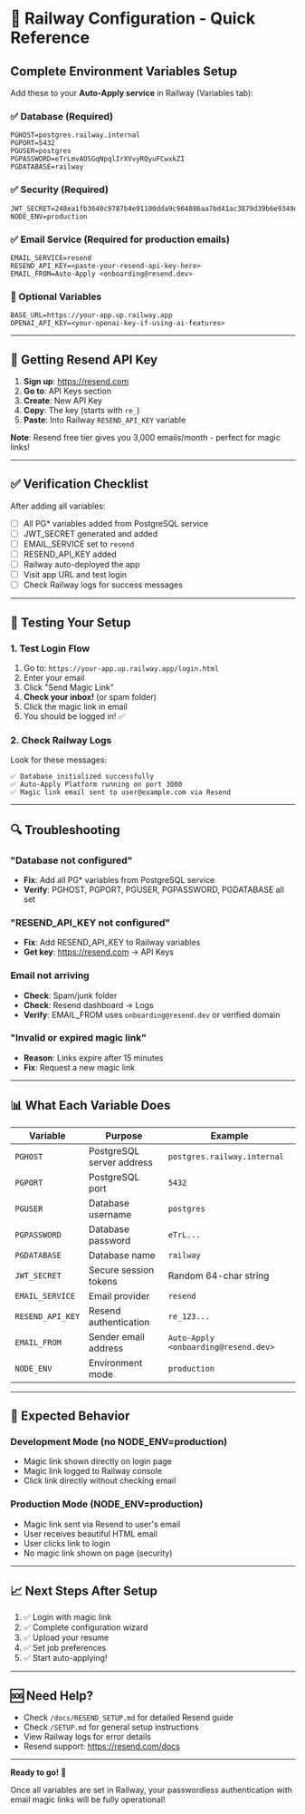# 🚀 Railway Configuration - Quick Reference

## Complete Environment Variables Setup

Add these to your **Auto-Apply service** in Railway (Variables tab):

### ✅ Database (Required)
```
PGHOST=postgres.railway.internal
PGPORT=5432
PGUSER=postgres
PGPASSWORD=eTrLmvAOSGqNpqlIrXVvyRQyuFCwxkZI
PGDATABASE=railway
```

### ✅ Security (Required)
```
JWT_SECRET=248ea1fb3640c9787b4e91100dda9c964886aa7bd41ac3879d39b6e9349d17af
NODE_ENV=production
```

### ✅ Email Service (Required for production emails)
```
EMAIL_SERVICE=resend
RESEND_API_KEY=<paste-your-resend-api-key-here>
EMAIL_FROM=Auto-Apply <onboarding@resend.dev>
```

### 📍 Optional Variables
```
BASE_URL=https://your-app.up.railway.app
OPENAI_API_KEY=<your-openai-key-if-using-ai-features>
```

---

## 📧 Getting Resend API Key

1. **Sign up**: https://resend.com
2. **Go to**: API Keys section
3. **Create**: New API Key
4. **Copy**: The key (starts with `re_`)
5. **Paste**: Into Railway `RESEND_API_KEY` variable

**Note**: Resend free tier gives you 3,000 emails/month - perfect for magic links!

---

## ✅ Verification Checklist

After adding all variables:

- [ ] All PG* variables added from PostgreSQL service
- [ ] JWT_SECRET generated and added
- [ ] EMAIL_SERVICE set to `resend`
- [ ] RESEND_API_KEY added
- [ ] Railway auto-deployed the app
- [ ] Visit app URL and test login
- [ ] Check Railway logs for success messages

---

## 🧪 Testing Your Setup

### 1. Test Login Flow
1. Go to: `https://your-app.up.railway.app/login.html`
2. Enter your email
3. Click "Send Magic Link"
4. **Check your inbox!** (or spam folder)
5. Click the magic link in email
6. You should be logged in! ✅

### 2. Check Railway Logs
Look for these messages:
```
✅ Database initialized successfully
✅ Auto-Apply Platform running on port 3000
✅ Magic link email sent to user@example.com via Resend
```

---

## 🔍 Troubleshooting

### "Database not configured"
- **Fix**: Add all PG* variables from PostgreSQL service
- **Verify**: PGHOST, PGPORT, PGUSER, PGPASSWORD, PGDATABASE all set

### "RESEND_API_KEY not configured"
- **Fix**: Add RESEND_API_KEY to Railway variables
- **Get key**: https://resend.com → API Keys

### Email not arriving
- **Check**: Spam/junk folder
- **Check**: Resend dashboard → Logs
- **Verify**: EMAIL_FROM uses `onboarding@resend.dev` or verified domain

### "Invalid or expired magic link"
- **Reason**: Links expire after 15 minutes
- **Fix**: Request a new magic link

---

## 📊 What Each Variable Does

| Variable | Purpose | Example |
|----------|---------|---------|
| `PGHOST` | PostgreSQL server address | `postgres.railway.internal` |
| `PGPORT` | PostgreSQL port | `5432` |
| `PGUSER` | Database username | `postgres` |
| `PGPASSWORD` | Database password | `eTrL...` |
| `PGDATABASE` | Database name | `railway` |
| `JWT_SECRET` | Secure session tokens | Random 64-char string |
| `EMAIL_SERVICE` | Email provider | `resend` |
| `RESEND_API_KEY` | Resend authentication | `re_123...` |
| `EMAIL_FROM` | Sender email address | `Auto-Apply <onboarding@resend.dev>` |
| `NODE_ENV` | Environment mode | `production` |

---

## 🎯 Expected Behavior

### Development Mode (no NODE_ENV=production)
- Magic link shown directly on login page
- Magic link logged to Railway console
- Click link directly without checking email

### Production Mode (NODE_ENV=production)
- Magic link sent via Resend to user's email
- User receives beautiful HTML email
- User clicks link to login
- No magic link shown on page (security)

---

## 📈 Next Steps After Setup

1. ✅ Login with magic link
2. ✅ Complete configuration wizard
3. ✅ Upload your resume
4. ✅ Set job preferences
5. ✅ Start auto-applying!

---

## 🆘 Need Help?

- Check `/docs/RESEND_SETUP.md` for detailed Resend guide
- Check `/SETUP.md` for general setup instructions
- View Railway logs for error details
- Resend support: https://resend.com/docs

---

**Ready to go!** 🚀

Once all variables are set in Railway, your passwordless authentication with email magic links will be fully operational!
